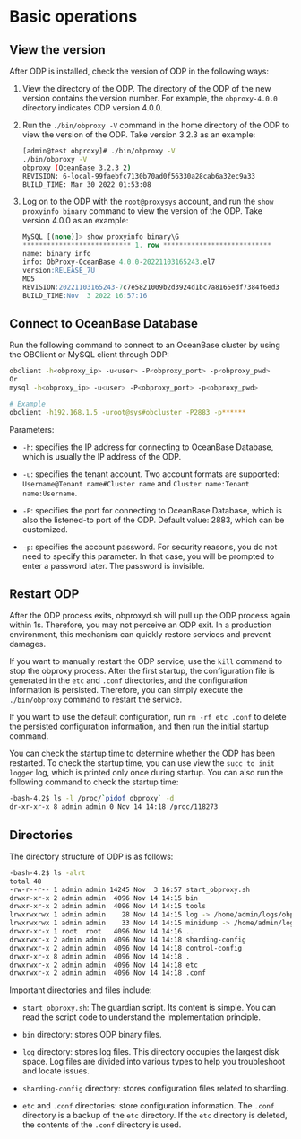 # Basic operations

## View the version

After ODP is installed, check the version of ODP in the following ways:

1. View the directory of the ODP. The directory of the ODP of the new version contains the version number. For example, the `obproxy-4.0.0` directory indicates ODP version 4.0.0.

2. Run the `./bin/obproxy -V` command in the home directory of the ODP to view the version of the ODP. Take version 3.2.3 as an example:

   ```bash
   [admin@test obproxy]# ./bin/obproxy -V
   ./bin/obproxy -V
   obproxy (OceanBase 3.2.3 2)
   REVISION: 6-local-99faebfc7130b70ad0f56330a28cab6a32ec9a33
   BUILD_TIME: Mar 30 2022 01:53:08
   ```

3. Log on to the ODP with the `root@proxysys` account, and run the `show proxyinfo binary` command to view the version of the ODP. Take version 4.0.0 as an example:

   ```sql
   MySQL [(none)]> show proxyinfo binary\G
   *************************** 1. row ***************************
   name: binary info
   info: ObProxy-OceanBase 4.0.0-20221103165243.el7
   version:RELEASE_7U
   MD5
   REVISION:20221103165243-7c7e5821009b2d3924d1bc7a8165edf7384f6ed3
   BUILD_TIME:Nov  3 2022 16:57:16
   ```

## Connect to OceanBase Database

Run the following command to connect to an OceanBase cluster by using the OBClient or MySQL client through ODP:

```bash
obclient -h<obproxy_ip> -u<user> -P<obproxy_port> -p<obproxy_pwd>
Or
mysql -h<obproxy_ip> -u<user> -P<obproxy_port> -p<obproxy_pwd>

# Example
obclient -h192.168.1.5 -uroot@sys#obcluster -P2883 -p******
```

Parameters:

* `-h`: specifies the IP address for connecting to OceanBase Database, which is usually the IP address of the ODP.

* `-u`: specifies the tenant account. Two account formats are supported: `Username@Tenant name#Cluster name` and `Cluster name:Tenant name:Username`.

* `-P`: specifies the port for connecting to OceanBase Database, which is also the listened-to port of the ODP. Default value: 2883, which can be customized.

* `-p`: specifies the account password. For security reasons, you do not need to specify this parameter. In that case, you will be prompted to enter a password later. The password is invisible.

## Restart ODP

After the ODP process exits, obproxyd.sh will pull up the ODP process again within 1s. Therefore, you may not perceive an ODP exit. In a production environment, this mechanism can quickly restore services and prevent damages.

If you want to manually restart the ODP service, use the `kill` command to stop the obproxy process. After the first startup, the configuration file is generated in the `etc` and `.conf` directories, and the configuration information is persisted. Therefore, you can simply execute the `./bin/obproxy` command to restart the service.

If you want to use the default configuration, run `rm -rf etc .conf` to delete the persisted configuration information, and then run the initial startup command.

You can check the startup time to determine whether the ODP has been restarted. To check the startup time, you can use view the `succ to init logger` log, which is printed only once during startup. You can also run the following command to check the startup time:

```bash
-bash-4.2$ ls -l /proc/`pidof obproxy` -d
dr-xr-xr-x 8 admin admin 0 Nov 14 14:18 /proc/118273
```

## Directories

The directory structure of ODP is as follows:

```bash
-bash-4.2$ ls -alrt
total 48
-rw-r--r-- 1 admin admin 14245 Nov  3 16:57 start_obproxy.sh
drwxr-xr-x 2 admin admin  4096 Nov 14 14:15 bin
drwxr-xr-x 2 admin admin  4096 Nov 14 14:15 tools
lrwxrwxrwx 1 admin admin    28 Nov 14 14:15 log -> /home/admin/logs/obproxy/log
lrwxrwxrwx 1 admin admin    33 Nov 14 14:15 minidump -> /home/admin/logs/obproxy/minidump
drwxr-xr-x 1 root  root   4096 Nov 14 14:16 ..
drwxrwxr-x 2 admin admin  4096 Nov 14 14:18 sharding-config
drwxrwxr-x 2 admin admin  4096 Nov 14 14:18 control-config
drwxr-xr-x 8 admin admin  4096 Nov 14 14:18 .
drwxrwxr-x 2 admin admin  4096 Nov 14 14:18 etc
drwxrwxr-x 2 admin admin  4096 Nov 14 14:18 .conf
```

Important directories and files include:

* `start_obproxy.sh`: The guardian script. Its content is simple. You can read the script code to understand the implementation principle.

* `bin` directory: stores ODP binary files.

* `log` directory: stores log files. This directory occupies the largest disk space. Log files are divided into various types to help you troubleshoot and locate issues.

* `sharding-config` directory: stores configuration files related to sharding.

* `etc` and `.conf` directories: store configuration information. The `.conf` directory is a backup of the `etc` directory. If the `etc` directory is deleted, the contents of the `.conf` directory is used.
